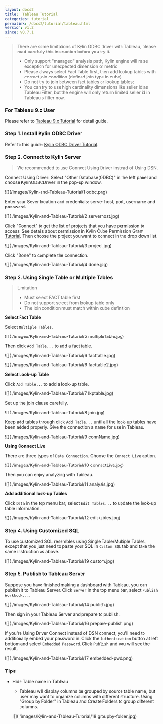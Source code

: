 ```yaml
---
layout: docs2
title:  Tableau Tutorial
categories: tutorial
permalink: /docs2/tutorial/tableau.html
version: v1.2
since: v0.7.1
---
```


> There are some limitations of Kylin ODBC driver with Tableau, please read carefully this instruction before you try it.
> 
> * Only support "managed" analysis path, Kylin engine will raise exception for unexpected dimension or metric
> * Please always select Fact Table first, then add lookup tables with correct join condition (defined join type in cube)
> * Do not try to join between fact tables or lookup tables;
> * You can try to use high cardinality dimensions like seller id as Tableau Filter, but the engine will only return limited seller id in Tableau's filter now.

### For Tableau 9.x User
Please refer to [Tableau 9.x Tutorial](./tableau_91.html) for detail guide.

### Step 1. Install Kylin ODBC Driver
Refer to this guide: [Kylin ODBC Driver Tutorial](./odbc.html).

### Step 2. Connect to Kylin Server
> We recommended to use Connect Using Driver instead of Using DSN.

Connect Using Driver: Select "Other Database(ODBC)" in the left panel and choose KylinODBCDriver in the pop-up window. 

![](/images/Kylin-and-Tableau-Tutorial/1 odbc.png)

Enter your Sever location and credentials: server host, port, username and password.

![]( /images/Kylin-and-Tableau-Tutorial/2 serverhost.jpg)

Click "Connect" to get the list of projects that you have permission to access. See details about permission in [Kylin Cube Permission Grant Tutorial](./acl.html). Then choose the project you want to connect in the drop down list. 

![]( /images/Kylin-and-Tableau-Tutorial/3 project.jpg)

Click "Done" to complete the connection.

![]( /images/Kylin-and-Tableau-Tutorial/4 done.jpg)

### Step 3. Using Single Table or Multiple Tables
> Limitation
> 
>    * Must select FACT table first
>    * Do not support select from lookup table only
>    * The join condition must match within cube definition

**Select Fact Table**

Select `Multiple Tables`.

![]( /images/Kylin-and-Tableau-Tutorial/5 multipleTable.jpg)

Then click `Add Table...` to add a fact table.

![]( /images/Kylin-and-Tableau-Tutorial/6 facttable.jpg)

![]( /images/Kylin-and-Tableau-Tutorial/6 facttable2.jpg)

**Select Look-up Table**

Click `Add Table...` to add a look-up table. 

![]( /images/Kylin-and-Tableau-Tutorial/7 lkptable.jpg)

Set up the join clause carefully. 

![]( /images/Kylin-and-Tableau-Tutorial/8 join.jpg)

Keep add tables through click `Add Table...` until all the look-up tables have been added properly. Give the connection a name for use in Tableau.

![]( /images/Kylin-and-Tableau-Tutorial/9 connName.jpg)

**Using Connect Live**

There are three types of `Data Connection`. Choose the `Connect Live` option. 

![]( /images/Kylin-and-Tableau-Tutorial/10 connectLive.jpg)

Then you can enjoy analyzing with Tableau.

![]( /images/Kylin-and-Tableau-Tutorial/11 analysis.jpg)

**Add additional look-up Tables**

Click `Data` in the top menu bar, select `Edit Tables...` to update the look-up table information.

![]( /images/Kylin-and-Tableau-Tutorial/12 edit tables.jpg)

### Step 4. Using Customized SQL
To use customized SQL resembles using Single Table/Multiple Tables, except that you just need to paste your SQL in `Custom SQL` tab and take the same instruction as above.

![]( /images/Kylin-and-Tableau-Tutorial/19 custom.jpg)

### Step 5. Publish to Tableau Server
Suppose you have finished making a dashboard with Tableau, you can publish it to Tableau Server.
Click `Server` in the top menu bar, select `Publish Workbook...`. 

![]( /images/Kylin-and-Tableau-Tutorial/14 publish.jpg)

Then sign in your Tableau Server and prepare to publish. 

![]( /images/Kylin-and-Tableau-Tutorial/16 prepare-publish.png)

If you're Using Driver Connect instead of DSN connect, you'll need to additionally embed your password in. Click the `Authentication` button at left bottom and select `Embedded Password`. Click `Publish` and you will see the result.

![]( /images/Kylin-and-Tableau-Tutorial/17 embedded-pwd.png)

### Tips
* Hide Table name in Tableau

    * Tableau will display columns be grouped by source table name, but user may want to organize columns with different structure. Using "Group by Folder" in Tableau and Create Folders to group different columns.

     ![]( /images/Kylin-and-Tableau-Tutorial/18 groupby-folder.jpg)
